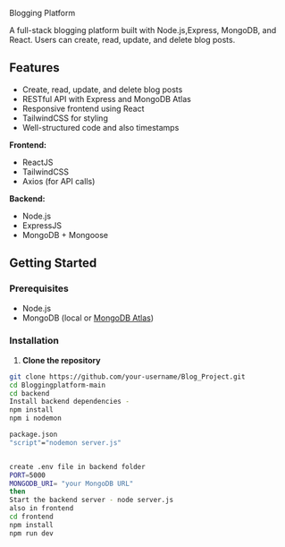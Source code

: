 Blogging Platform

A full-stack blogging platform built with Node.js,Express, MongoDB, and React. Users can create, read, update, and delete blog posts.

## Features

- Create, read, update, and delete blog posts
- RESTful API with Express and MongoDB Atlas
- Responsive frontend using React 
- TailwindCSS for styling
- Well-structured code and also timestamps 


**Frontend:**
- ReactJS 
- TailwindCSS
- Axios (for API calls)

**Backend:**
- Node.js
- ExpressJS
- MongoDB + Mongoose

## Getting Started

### Prerequisites

- Node.js
- MongoDB (local or [MongoDB Atlas](https://www.mongodb.com/cloud/atlas))

### Installation

1. **Clone the repository**

```bash
git clone https://github.com/your-username/Blog_Project.git
cd Bloggingplatform-main  
cd backend
Install backend dependencies -
npm install
npm i nodemon

package.json
"script"="nodemon server.js"


create .env file in backend folder 
PORT=5000
MONGODB_URI= "your MongoDB URL"
then
Start the backend server - node server.js
also in frontend
cd frontend
npm install
npm run dev 
